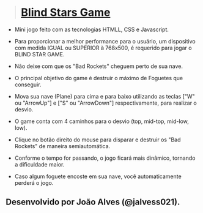 > #  [Blind Stars Game](https://jalvess021.github.io/BlindStars/)

- Mini jogo feito com as tecnologias HTMLL, CSS e Javascript.

- Para proporcionar a melhor performance para o usuário, um dispositivo com medida IGUAL ou SUPERIOR à 768x500, é requerido para jogar o BLIND STAR GAME.

- Não deixe com que os "Bad Rockets" cheguem perto de sua nave.

- O principal objetivo do game é destruir o máximo de Foguetes que conseguir.

- Mova sua nave (Plane) para cima e para baixo utilizando as teclas ["W" ou "ArrowUp"] e ["S" ou "ArrowDown"] respectivamente, para realizar o desvio.

- O game conta com 4 caminhos para o desvio (top, mid-top, mid-low, low).

- Clique no botão direito do mouse para disparar e destruir os "Bad Rockets" de maneira semiautomática.

- Conforme o tempo for passando, o jogo ficará mais dinâmico, tornando a dificuldade maior.

- Caso algum foguete encoste em sua nave, você automaticamente perderá o jogo.

## Desenvolvido por João Alves (@jalvess021).
